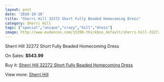```yaml
---
layout: post
date: '2016-10-18'
title: "Sherri Hill 32272 Short Fully Beaded Homecoming Dress"
category: Sherri Hill
tags: ["special","unique","crazy","hill","dress"]
image: http://www.eudances.com/15399-thickbox_default/sherri-hill-32272-short-fully-beaded-homecoming-dress.jpg
---
```

Sherri Hill 32272 Short Fully Beaded Homecoming Dress

On Sales: **$543.99**
<a href="https://www.eudances.com/en/sherri-hill/4556-sherri-hill-32272-short-fully-beaded-homecoming-dress.html"><amp-img layout="responsive" width="600" height="600" src="//www.eudances.com/15399-thickbox_default/sherri-hill-32272-short-fully-beaded-homecoming-dress.jpg" alt="Sherri Hill 32272 Short Fully Beaded Homecoming Dress 0" /></a>
<a href="https://www.eudances.com/en/sherri-hill/4556-sherri-hill-32272-short-fully-beaded-homecoming-dress.html"><amp-img layout="responsive" width="600" height="600" src="//www.eudances.com/15400-thickbox_default/sherri-hill-32272-short-fully-beaded-homecoming-dress.jpg" alt="Sherri Hill 32272 Short Fully Beaded Homecoming Dress 1" /></a>
<a href="https://www.eudances.com/en/sherri-hill/4556-sherri-hill-32272-short-fully-beaded-homecoming-dress.html"><amp-img layout="responsive" width="600" height="600" src="//www.eudances.com/15401-thickbox_default/sherri-hill-32272-short-fully-beaded-homecoming-dress.jpg" alt="Sherri Hill 32272 Short Fully Beaded Homecoming Dress 2" /></a>

Buy it: [Sherri Hill 32272 Short Fully Beaded Homecoming Dress](https://www.eudances.com/en/sherri-hill/4556-sherri-hill-32272-short-fully-beaded-homecoming-dress.html "Sherri Hill 32272 Short Fully Beaded Homecoming Dress")

View more: [Sherri Hill](https://www.eudances.com/en/80-Sherri-Hill "Sherri Hill")